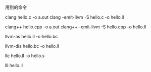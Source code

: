 用到的命令

clang hello.c -o a.out
clang -emit-llvm -S hello.c -o hello.ll

clang++ hello.cpp -o a.out
clang++ -emit-llvm -S hello.cpp -o hello.ll

llvm-as hello.ll -o hello.bc

llvm-dis hello.bc -o hello.ll

llc hello.ll -o hello.s

lli hello.ll
